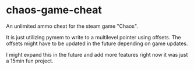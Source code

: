 # chaos-game-cheat
An unlimited ammo cheat for the steam game "Chaos".

It is just utilizing pymem to write to a multilevel pointer using offsets. The offsets might have to be updated in the future depending on game updates.

I might expand this in the future and add more features right now it was just a 15min fun project.
